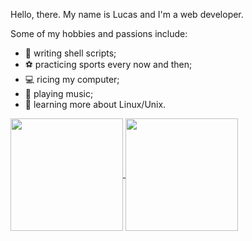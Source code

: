 Hello, there. My name is Lucas and I'm a web developer.

Some of my hobbies and passions include:

-   writing shell scripts;
- ⚽ practicing sports every now and then;
- 💻 ricing my computer;
- 🎸 playing music;
-   learning more about Linux/Unix.

<div>
  <a href="https://github.com/anuraghazra/github-readme-stats">
    <img height="180em" align="center" src="https://github-readme-stats.vercel.app/api?username=Lucas-L-S-Haine&theme=nord&show_icons=true" />
  </a>
  <a href="https://github.com/anuraghazra/github-readme-stats">
    <img height="180em" align="center" src="https://github-readme-stats.vercel.app/api/top-langs/?username=Lucas-L-S-Haine&layout=compact&theme=nord&langs_count=8&exclude_repo=dwm,dwm-blocks,dotfiles" />
  </a>
</div>

<!--
**Lucas-L-S-Haine/Lucas-L-S-Haine** is a ✨ _special_ ✨ repository because its `README.md` (this file) appears on your GitHub profile.

Here are some ideas to get you started:

- 🔭 I’m currently working on ...
- 🌱 I’m currently learning ...
- 👯 I’m looking to collaborate on ...
- 🤔 I’m looking for help with ...
- 💬 Ask me about ...
- 📫 How to reach me: ...
- ⚡ Fun fact: ...
-->
